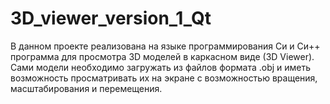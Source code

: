 # 3D_viewer_version_1_Qt
В данном проекте реализована на языке программирования Си и Си++ программа для просмотра 3D моделей в каркасном виде (3D Viewer). Сами модели необходимо загружать из файлов формата .obj и иметь возможность просматривать их на экране с возможностью вращения, масштабирования и перемещения.
